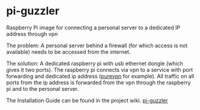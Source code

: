 # pi-guzzler
Raspberry Pi image for connecting a personal server to a dedicated IP address through vpn

The problem:
A personal server behind a firewall (for which access is not available) needs to be accessed from the internet.  

The solution:
A dedicated raspberry pi with usb ethernet dongle (which gives it two ports). The raspberry pi connects via vpn to a service with port forwarding and dedicated ip address ([purevpn](https://www.purevpn.com/dedicated-ip) for example). All traffic on all ports from the ip address is forwarded from the vpn through the raspberry pi and to the personal server.

The Installation Guide can be found in the project wiki.
[pi-guzzler](https://www.purevpn.com/dedicated-ip)
